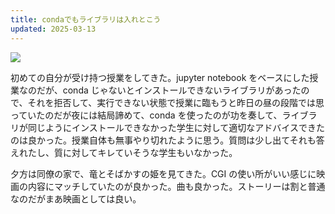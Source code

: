 ```yaml
---
title: condaでもライブラリは入れとこう
updated: 2025-03-13
---
```

![](https://i.imgur.com/JdSyYqy.jpeg)

初めての自分が受け持つ授業をしてきた。jupyter notebook をベースにした授業なのだが、conda じゃないとインストールできないライブラリがあったので、それを拒否して、実行できない状態で授業に臨もうと昨日の昼の段階では思っていたのだが夜には結局諦めて、conda を使ったのが功を奏して、ライブラリが同じようにインストールできなかった学生に対して適切なアドバイスできたのは良かった。授業自体も無事やり切れたように思う。質問は少し出てそれも答えれたし、質に対してキレていそうな学生もいなかった。

夕方は同僚の家で、竜とそばかすの姫を見てきた。CGI の使い所がいい感じに映画の内容にマッチしていたのが良かった。曲も良かった。ストーリーは割と普通なのだがまあ映画としては良い。